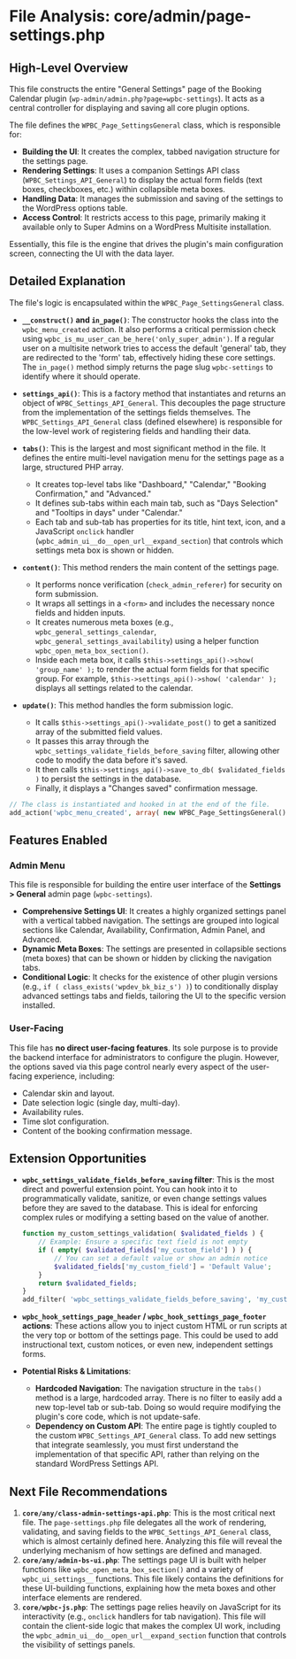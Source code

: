 # File Analysis: core/admin/page-settings.php

## High-Level Overview
This file constructs the entire "General Settings" page of the Booking Calendar plugin (`wp-admin/admin.php?page=wpbc-settings`). It acts as a central controller for displaying and saving all core plugin options.

The file defines the `WPBC_Page_SettingsGeneral` class, which is responsible for:
- **Building the UI**: It creates the complex, tabbed navigation structure for the settings page.
- **Rendering Settings**: It uses a companion Settings API class (`WPBC_Settings_API_General`) to display the actual form fields (text boxes, checkboxes, etc.) within collapsible meta boxes.
- **Handling Data**: It manages the submission and saving of the settings to the WordPress options table.
- **Access Control**: It restricts access to this page, primarily making it available only to Super Admins on a WordPress Multisite installation.

Essentially, this file is the engine that drives the plugin's main configuration screen, connecting the UI with the data layer.

## Detailed Explanation
The file's logic is encapsulated within the `WPBC_Page_SettingsGeneral` class.

- **`__construct()` and `in_page()`**: The constructor hooks the class into the `wpbc_menu_created` action. It also performs a critical permission check using `wpbc_is_mu_user_can_be_here('only_super_admin')`. If a regular user on a multisite network tries to access the default 'general' tab, they are redirected to the 'form' tab, effectively hiding these core settings. The `in_page()` method simply returns the page slug `wpbc-settings` to identify where it should operate.

- **`settings_api()`**: This is a factory method that instantiates and returns an object of `WPBC_Settings_API_General`. This decouples the page structure from the implementation of the settings fields themselves. The `WPBC_Settings_API_General` class (defined elsewhere) is responsible for the low-level work of registering fields and handling their data.

- **`tabs()`**: This is the largest and most significant method in the file. It defines the entire multi-level navigation menu for the settings page as a large, structured PHP array.
  - It creates top-level tabs like "Dashboard," "Calendar," "Booking Confirmation," and "Advanced."
  - It defines sub-tabs within each main tab, such as "Days Selection" and "Tooltips in days" under "Calendar."
  - Each tab and sub-tab has properties for its title, hint text, icon, and a JavaScript `onclick` handler (`wpbc_admin_ui__do__open_url__expand_section`) that controls which settings meta box is shown or hidden.

- **`content()`**: This method renders the main content of the settings page.
  - It performs nonce verification (`check_admin_referer`) for security on form submission.
  - It wraps all settings in a `<form>` and includes the necessary nonce fields and hidden inputs.
  - It creates numerous meta boxes (e.g., `wpbc_general_settings_calendar`, `wpbc_general_settings_availability`) using a helper function `wpbc_open_meta_box_section()`.
  - Inside each meta box, it calls `$this->settings_api()->show( 'group_name' );` to render the actual form fields for that specific group. For example, `$this->settings_api()->show( 'calendar' );` displays all settings related to the calendar.

- **`update()`**: This method handles the form submission logic.
  - It calls `$this->settings_api()->validate_post()` to get a sanitized array of the submitted field values.
  - It passes this array through the `wpbc_settings_validate_fields_before_saving` filter, allowing other code to modify the data before it's saved.
  - It then calls `$this->settings_api()->save_to_db( $validated_fields )` to persist the settings in the database.
  - Finally, it displays a "Changes saved" confirmation message.

```php
// The class is instantiated and hooked in at the end of the file.
add_action('wpbc_menu_created', array( new WPBC_Page_SettingsGeneral() , '__construct') );
```

## Features Enabled
### Admin Menu
This file is responsible for building the entire user interface of the **Settings > General** admin page (`wpbc-settings`).

- **Comprehensive Settings UI**: It creates a highly organized settings panel with a vertical tabbed navigation. The settings are grouped into logical sections like Calendar, Availability, Confirmation, Admin Panel, and Advanced.
- **Dynamic Meta Boxes**: The settings are presented in collapsible sections (meta boxes) that can be shown or hidden by clicking the navigation tabs.
- **Conditional Logic**: It checks for the existence of other plugin versions (e.g., `if ( class_exists('wpdev_bk_biz_s') )`) to conditionally display advanced settings tabs and fields, tailoring the UI to the specific version installed.

### User-Facing
This file has **no direct user-facing features**. Its sole purpose is to provide the backend interface for administrators to configure the plugin. However, the options saved via this page control nearly every aspect of the user-facing experience, including:
- Calendar skin and layout.
- Date selection logic (single day, multi-day).
- Availability rules.
- Time slot configuration.
- Content of the booking confirmation message.

## Extension Opportunities
- **`wpbc_settings_validate_fields_before_saving` filter**: This is the most direct and powerful extension point. You can hook into it to programmatically validate, sanitize, or even change settings values before they are saved to the database. This is ideal for enforcing complex rules or modifying a setting based on the value of another.

  ```php
  function my_custom_settings_validation( $validated_fields ) {
      // Example: Ensure a specific text field is not empty
      if ( empty( $validated_fields['my_custom_field'] ) ) {
          // You can set a default value or show an admin notice
          $validated_fields['my_custom_field'] = 'Default Value';
      }
      return $validated_fields;
  }
  add_filter( 'wpbc_settings_validate_fields_before_saving', 'my_custom_settings_validation' );
  ```

- **`wpbc_hook_settings_page_header` / `wpbc_hook_settings_page_footer` actions**: These actions allow you to inject custom HTML or run scripts at the very top or bottom of the settings page. This could be used to add instructional text, custom notices, or even new, independent settings forms.

- **Potential Risks & Limitations**:
  - **Hardcoded Navigation**: The navigation structure in the `tabs()` method is a large, hardcoded array. There is no filter to easily add a new top-level tab or sub-tab. Doing so would require modifying the plugin's core code, which is not update-safe.
  - **Dependency on Custom API**: The entire page is tightly coupled to the custom `WPBC_Settings_API_General` class. To add new settings that integrate seamlessly, you must first understand the implementation of that specific API, rather than relying on the standard WordPress Settings API.

## Next File Recommendations
1.  **`core/any/class-admin-settings-api.php`**: This is the most critical next file. The `page-settings.php` file delegates all the work of rendering, validating, and saving fields to the `WPBC_Settings_API_General` class, which is almost certainly defined here. Analyzing this file will reveal the underlying mechanism of how settings are defined and managed.
2.  **`core/any/admin-bs-ui.php`**: The settings page UI is built with helper functions like `wpbc_open_meta_box_section()` and a variety of `wpbc_ui_settings__` functions. This file likely contains the definitions for these UI-building functions, explaining how the meta boxes and other interface elements are rendered.
3.  **`core/wpbc-js.php`**: The settings page relies heavily on JavaScript for its interactivity (e.g., `onclick` handlers for tab navigation). This file will contain the client-side logic that makes the complex UI work, including the `wpbc_admin_ui__do__open_url__expand_section` function that controls the visibility of settings panels.
